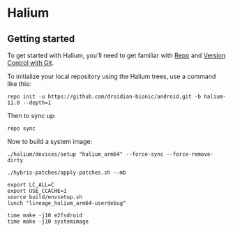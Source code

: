 Halium
======

Getting started
---------------

To get started with Halium, you'll need to get
familiar with [Repo](https://source.android.com/source/using-repo.html) and [Version Control with Git](https://source.android.com/source/version-control.html).

To initialize your local repository using the Halium trees, use a command like this:
```
repo init -u https://github.com/droidian-bionic/android.git -b halium-11.0 --depth=1
```
Then to sync up:
```
repo sync
```

Now to build a system image:
```
./halium/devices/setup "halium_arm64" --force-sync --force-remove-dirty

./hybris-patches/apply-patches.sh --mb

export LC_ALL=C
export USE_CCACHE=1
source build/envsetup.sh
lunch "lineage_halium_arm64-userdebug"

time make -j10 e2fsdroid
time make -j10 systemimage
```
